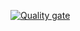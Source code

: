    [![Quality gate](https://sonarcloud.io/api/project_badges/quality_gate?project=tatianamih_lecture6_Conditional_flow_control-)](https://sonarcloud.io/dashboard?id=tatianamih_lecture6_Conditional_flow_control-)